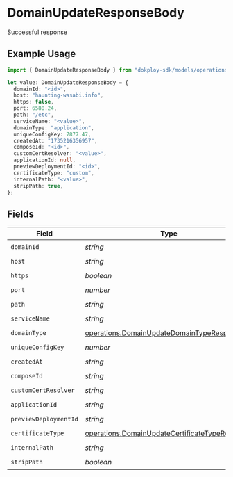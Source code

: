 # DomainUpdateResponseBody

Successful response

## Example Usage

```typescript
import { DomainUpdateResponseBody } from "dokploy-sdk/models/operations";

let value: DomainUpdateResponseBody = {
  domainId: "<id>",
  host: "haunting-wasabi.info",
  https: false,
  port: 6580.24,
  path: "/etc",
  serviceName: "<value>",
  domainType: "application",
  uniqueConfigKey: 7877.47,
  createdAt: "1735216356957",
  composeId: "<id>",
  customCertResolver: "<value>",
  applicationId: null,
  previewDeploymentId: "<id>",
  certificateType: "custom",
  internalPath: "<value>",
  stripPath: true,
};
```

## Fields

| Field                                                                                                            | Type                                                                                                             | Required                                                                                                         | Description                                                                                                      |
| ---------------------------------------------------------------------------------------------------------------- | ---------------------------------------------------------------------------------------------------------------- | ---------------------------------------------------------------------------------------------------------------- | ---------------------------------------------------------------------------------------------------------------- |
| `domainId`                                                                                                       | *string*                                                                                                         | :heavy_check_mark:                                                                                               | N/A                                                                                                              |
| `host`                                                                                                           | *string*                                                                                                         | :heavy_check_mark:                                                                                               | N/A                                                                                                              |
| `https`                                                                                                          | *boolean*                                                                                                        | :heavy_check_mark:                                                                                               | N/A                                                                                                              |
| `port`                                                                                                           | *number*                                                                                                         | :heavy_check_mark:                                                                                               | N/A                                                                                                              |
| `path`                                                                                                           | *string*                                                                                                         | :heavy_check_mark:                                                                                               | N/A                                                                                                              |
| `serviceName`                                                                                                    | *string*                                                                                                         | :heavy_check_mark:                                                                                               | N/A                                                                                                              |
| `domainType`                                                                                                     | [operations.DomainUpdateDomainTypeResponse](../../models/operations/domainupdatedomaintyperesponse.md)           | :heavy_check_mark:                                                                                               | N/A                                                                                                              |
| `uniqueConfigKey`                                                                                                | *number*                                                                                                         | :heavy_check_mark:                                                                                               | N/A                                                                                                              |
| `createdAt`                                                                                                      | *string*                                                                                                         | :heavy_check_mark:                                                                                               | N/A                                                                                                              |
| `composeId`                                                                                                      | *string*                                                                                                         | :heavy_check_mark:                                                                                               | N/A                                                                                                              |
| `customCertResolver`                                                                                             | *string*                                                                                                         | :heavy_check_mark:                                                                                               | N/A                                                                                                              |
| `applicationId`                                                                                                  | *string*                                                                                                         | :heavy_check_mark:                                                                                               | N/A                                                                                                              |
| `previewDeploymentId`                                                                                            | *string*                                                                                                         | :heavy_check_mark:                                                                                               | N/A                                                                                                              |
| `certificateType`                                                                                                | [operations.DomainUpdateCertificateTypeResponse](../../models/operations/domainupdatecertificatetyperesponse.md) | :heavy_check_mark:                                                                                               | N/A                                                                                                              |
| `internalPath`                                                                                                   | *string*                                                                                                         | :heavy_check_mark:                                                                                               | N/A                                                                                                              |
| `stripPath`                                                                                                      | *boolean*                                                                                                        | :heavy_check_mark:                                                                                               | N/A                                                                                                              |
